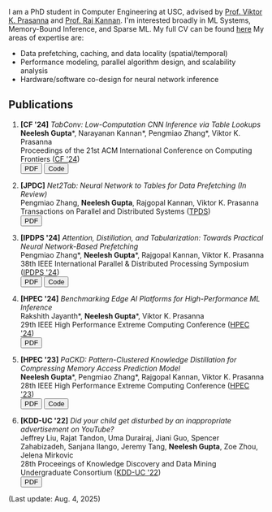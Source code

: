 <!-- I am a joint Bachelor's and Master's student in CS working in the [Data Science Lab](https://dslab.usc.edu/) at USC, advised by [Prof. Viktor K. Prasanna](https://sites.usc.edu/prasanna/) and [Prof. Rajgopal Kannan](https://viterbi.usc.edu/directory/faculty/Kannan/Rajgopal).<br>
My full CV can be found [here](https://neeleshg23.github.io/autoCV/cv.pdf).<br>
I'm interested in the following topics:
- Data Prefetching & Memory Subsystems
- Heterogeneous Computing with Integrated & Discrete Accelerators
- Low-Cost Neural Network Inference & Edge Computing
- Model-Architecture & Hardware-Software Co-Design -->
I am a PhD student in Computer Engineering at USC, advised by [Prof. Viktor K. Prasanna](https://sites.usc.edu/prasanna/) and [Prof. Raj Kannan](https://viterbi.usc.edu/directory/faculty/Kannan/Rajgopal). I'm interested broadly in ML Systems, Memory-Bound Inference, and Sparse ML. My full CV can be found [here](https://neeleshg23.github.io/autoCV/cv.pdf)
My areas of expertise are:
- Data prefetching, caching, and data locality (spatial/temporal)
- Performance modeling, parallel algorithm design, and scalability analysis
- Hardware/software co-design for neural network inference

## Publications

1. __[CF '24]__ _TabConv: Low-Computation CNN Inference via Table Lookups_<br>
__Neelesh Gupta__\*, Narayanan Kannan\*, Pengmiao Zhang\*, Viktor K. Prasanna<br>
Proceedings of the 21st ACM International Conference on Computing Frontiers ([CF '24](https://www.computingfrontiers.org/2024/))<br>
<button onclick="window.location.href='https://neeleshg23.github.io/TabConv_Camera_Ready.pdf';">PDF</button>
<button onclick="window.location.href='https://github.com/neeleshg23/TabConv';">Code</button>

2. __[JPDC]__ _Net2Tab: Neural Network to Tables for Data Prefetching (In Review)_<br> 
Pengmiao Zhang, __Neelesh Gupta__, Rajgopal Kannan, Viktor K. Prasanna<br>
Transactions on Parallel and Distributed Systems ([TPDS](https://www.computer.org/csdl/journal/td))<br>
<button onclick="window.location.href='https://neeleshg23.github.io/TPDS_submitted.pdf';">PDF</button>

2. __[IPDPS '24]__ _Attention, Distillation, and Tabularization: Towards Practical Neural Network-Based Prefetching_<br>
Pengmiao Zhang\*, __Neelesh Gupta__\*, Rajgopal Kannan, Viktor K. Prasanna<br> 
38th IEEE International Parallel & Distributed Processing Symposium ([IPDPS '24](https://www.ipdps.org/ipdps2024/))<br>
<button onclick="window.location.href='https://arxiv.org/pdf/2401.06362.pdf';">PDF</button>
<button onclick="window.location.href='https://github.com/neeleshg23/DART';">Code</button>

3. __[HPEC '24]__ _Benchmarking Edge AI Platforms for High-Performance ML Inference_<br>
Rakshith Jayanth\*, __Neelesh Gupta__\*, Viktor K. Prasanna<br>
29th IEEE High Performance Extreme Computing Conference ([HPEC '24](https://ieee-hpec.org/index.php/ieee-hpec-2023-prelim-agenda/))<br>
<button onclick="window.location.href='https://neeleshg23.github.io/HPEC24_submitted.pdf';">PDF</button>

4. __[HPEC '23]__ _PaCKD: Pattern-Clustered Knowledge Distillation for Compressing Memory Access Prediction Model_<br>
__Neelesh Gupta__\*, Pengmiao Zhang\*, Rajgopal Kannan, Viktor K. Prasanna<br>
28th IEEE High Performance Extreme Computing Conference ([HPEC '23](https://ieee-hpec.org/index.php/ieee-hpec-2023-prelim-agenda/))<br>
<button onclick="window.location.href='https://arxiv.org/pdf/2402.13441.pdf';">PDF</button>
<button onclick="window.location.href='https://github.com/neeleshg23/PaCKD';">Code</button>

5. __[KDD-UC '22]__ _Did your child get disturbed by an inappropriate advertisement on YouTube?_<br>
Jeffrey Liu, Rajat Tandon, Uma Durairaj, Jiani Guo, Spencer Zahabizadeh, Sanjana Ilango, Jeremy Tang, __Neelesh Gupta__, Zoe Zhou, Jelena Mirkovic<br>
28th Proceeings of Knowledge Discovery and Data Mining Undergraduate Consortium ([KDD-UC '22](https://www.kdd.org/kdd2022/kdd-uc.html))<br>
<button onclick="window.location.href='https://arxiv.org/pdf/2211.02356.pdf';">PDF</button>

(Last update: Aug. 4, 2025)